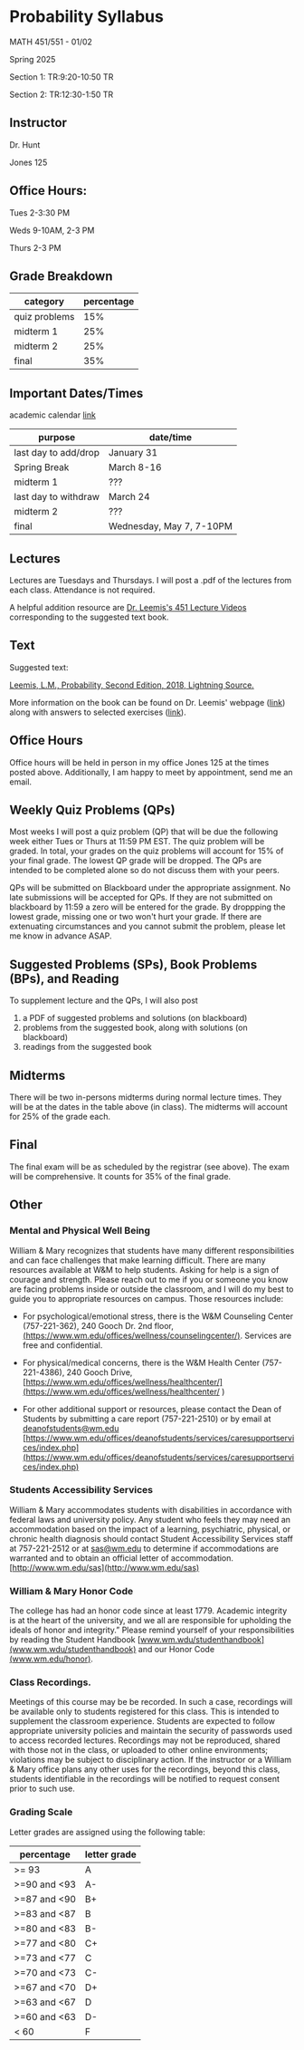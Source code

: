 # Probability Syllabus
MATH 451/551 - 01/02

Spring 2025

Section 1: TR:9:20-10:50 TR

Section 2: TR:12:30-1:50 TR

## Instructor
Dr. Hunt

Jones 125

## Office Hours:

Tues 2-3:30 PM 

Weds 9-10AM, 2-3 PM

Thurs 2-3 PM

## Grade Breakdown

| category | percentage|
| - | - |
| quiz problems | 15% |
| midterm 1 | 25% |
| midterm 2 | 25% |
| final | 35% |

## Important Dates/Times

academic calendar [link](https://www.wm.edu/offices/registrar/calendarsandexams/ugcalendars/#spring) 


| purpose | date/time |
| - | - |
| last day to add/drop | January 31 |
| Spring Break | March 8-16 |
| midterm 1 | ???  |
| last day to withdraw | March 24 |
| midterm 2 | ??? |
| final | Wednesday, May 7, 7-10PM |


## Lectures

Lectures are Tuesdays and Thursdays. I will post a .pdf of the lectures from each class. Attendance is not required. 

A helpful addition resource are [Dr. Leemis's 451 Lecture Videos](http://www.math.wm.edu/~leemis/videos/probability/) corresponding to the suggested text book.

## Text

Suggested text: 

[Leemis, L.M., Probability, Second Edition, 2018, Lightning Source.](https://www.amazon.com/Probability-Lawrence-M-Leemis/dp/0982917473)

More information on the book can be found on Dr. Leemis' webpage ([link](https://www.math.wm.edu/~leemis/)) along with answers to selected exercises ([link](https://www.math.wm.edu/~leemis/ptext.sol2.pdf)).

## Office Hours

Office hours will be held in person in my office Jones 125 at the times posted above. Additionally, I am happy to meet by appointment, send me an email.

## Weekly Quiz Problems (QPs)

Most weeks I will post a quiz problem (QP) that will be due the following week either Tues or Thurs at 11:59 PM EST. The quiz problem will be graded. In total, your grades on the quiz problems will account for 15% of your final grade. The lowest QP grade will be dropped. The QPs are intended to be completed alone so do not discuss them with your peers. 

QPs will be submitted on Blackboard under the appropriate assignment. No late submissions will be accepted for QPs. If they are not submitted on blackboard by 11:59 a zero will be entered for the grade. By droppping the lowest grade, missing one or two won't hurt your grade. If there are extenuating circumstances and you cannot submit the problem, please let me know in advance ASAP. 

## Suggested Problems (SPs), Book Problems (BPs), and Reading

To supplement lecture and the QPs, I will also post

1. a PDF of suggested problems and solutions (on blackboard)
2. problems from the suggested book, along with solutions (on blackboard)
3. readings from the suggested book 

## Midterms

There will be two in-persons midterms during normal lecture times. They will be at the dates in the table above (in class). The midterms will account for 25% of the grade each. 

## Final

The final exam will be as scheduled by the registrar (see above). The exam will be comprehensive. It counts for 35% of the final grade. 

## Other

### Mental and Physical Well Being

William & Mary recognizes that students have many different responsibilities and can face challenges that make learning difficult.  There are many resources available at W&M to help students. Asking for help is a sign of courage and strength.  Please reach out to me if you or someone you know are facing problems inside or outside the classroom, and I will do my best to guide you to appropriate resources on campus.   Those resources include: 

- For psychological/emotional stress, there is the W&M Counseling Center (757-221-362), 240 Gooch Dr. 2nd floor, [(https://www.wm.edu/offices/wellness/counselingcenter/)](https://www.wm.edu/offices/wellness/counselingcenter/). Services are free and confidential.  

- For physical/medical concerns, there is the W&M Health Center (757-221-4386), 240 Gooch Drive, [https://www.wm.edu/offices/wellness/healthcenter/](https://www.wm.edu/offices/wellness/healthcenter/  )

- For other additional support or resources, please contact the Dean of Students by submitting a care report (757-221-2510) or by email at deanofstudents@wm.edu [https://www.wm.edu/offices/deanofstudents/services/caresupportservices/index.php](https://www.wm.edu/offices/deanofstudents/services/caresupportservices/index.php)

### Students Accessibility Services

William &amp; Mary accommodates students with disabilities in accordance with federal laws
and university policy. Any student who feels they may need an accommodation based
on the impact of a learning, psychiatric, physical, or chronic health diagnosis should
contact Student Accessibility Services staff at 757-221-2512 or at sas@wm.edu to
determine if accommodations are warranted and to obtain an official letter of
accommodation. [http://www.wm.edu/sas](http://www.wm.edu/sas)


### William &amp; Mary Honor Code

The college has had an honor code since at least 1779. Academic integrity is at
the heart of the university, and we all are responsible for upholding the ideals of honor
and integrity.” Please remind yourself of your responsibilities by reading the Student
Handbook [www.wm.wdu/studenthandbook](www.wm.wdu/studenthandbook) and our Honor Code
[(www.wm.edu/honor)](www.wm.edu/honor).

### Class Recordings. 

Meetings of this course may be be recorded. In such a case, recordings will be available only to students registered for this class. This is intended to supplement the classroom experience. Students are expected to follow appropriate university policies and maintain the security of passwords used to access recorded lectures. Recordings may not be reproduced, shared with those not in the class, or uploaded to other online environments; violations may be subject to disciplinary action. If the instructor or a William &amp; Mary office plans any other uses for the recordings, beyond this class, students identifiable in the recordings will be notified to request consent prior to such use.

### Grading Scale
Letter grades are assigned using the following table:

percentage | letter grade |
--- | --- |
\>= 93| A|
\>=90 and \<93| A-|
\>=87 and \<90| B+|
\>=83 and \<87| B|
\>=80 and \<83| B-|
\>=77 and \<80| C+|
\>=73 and \<77| C|
\>=70 and \<73| C-|
\>=67 and \<70| D+|
\>=63 and \<67| D|
\>=60 and \<63| D-|
\< 60| F
